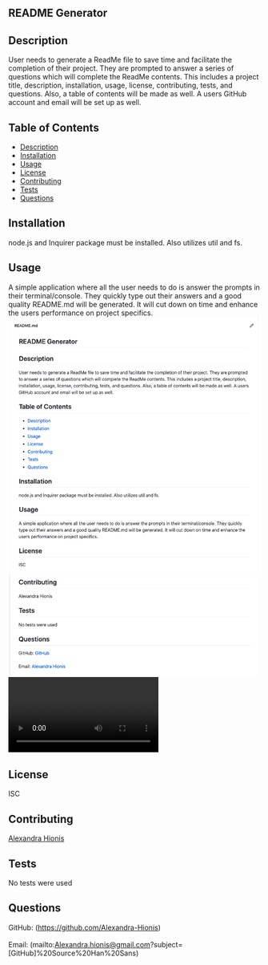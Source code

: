 
## README Generator
## Description
 User needs to generate a ReadMe file to save time and facilitate the completion of their project. They are prompted to answer a series of questions which will complete the ReadMe contents. This includes a project title, description, installation, usage, license, contributing, tests, and questions. Also, a table of contents will be made as well. A users GitHub account and email will be set up as well.
## Table of Contents
- [Description](#description)
- [Installation](#installation)
- [Usage](#usage)
- [License](#license)
- [Contributing](#contributing)
- [Tests](#tests)
- [Questions](#questions)
## Installation
node.js and Inquirer package must be installed. Also utilizes util and fs.
## Usage
A simple application where all the user needs to do is answer the prompts in their terminal/console. They quickly type out their answers and a good quality README.md will be generated. It will cut down on time and enhance the users performance on project specifics.
![image 1](assets/images/sample-1.png)
![image 2](assets/images/sample-2.png)
![video](assets/images/Video.mp4)
## License
ISC
## Contributing
[Alexandra Hionis](https://github.com/Alexandra-Hionis/README-Generator)
## Tests
No tests were used
## Questions
GitHub: (https://github.com/Alexandra-Hionis)<br /><br />
Email: (mailto:Alexandra.hionis@gmail.com?subject=[GitHub]%20Source%20Han%20Sans)<br /><br />